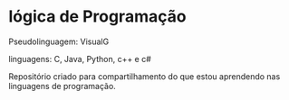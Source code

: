 # lógica de Programação
 Pseudolinguagem: VisualG
 
 linguagens: C, Java, Python, c++ e c#


Repositório criado para compartilhamento do que estou aprendendo nas linguagens de programação.
